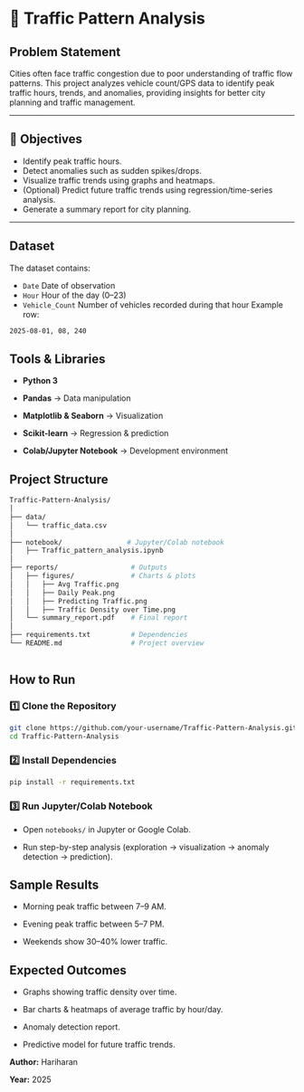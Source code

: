 # 🚦 Traffic Pattern Analysis

##  Problem Statement

Cities often face traffic congestion due to poor understanding of traffic flow patterns. This project analyzes vehicle count/GPS data to identify peak traffic hours, trends, and anomalies, providing insights for better city planning and traffic management.

---

## 🎯 Objectives

- Identify peak traffic hours.  
- Detect anomalies such as sudden spikes/drops. 
- Visualize traffic trends using graphs and heatmaps.
- (Optional) Predict future traffic trends using regression/time-series analysis.  
- Generate a summary report for city planning.

---

##  Dataset

The dataset contains:

- `Date` Date of observation
- `Hour` Hour of the day (0–23) 
- `Vehicle_Count` Number of vehicles recorded during that hour
Example row:
```bash
2025-08-01, 08, 240
```

 
## Tools & Libraries

- **Python 3**

- **Pandas** → Data manipulation

- **Matplotlib & Seaborn** → Visualization

- **Scikit-learn** → Regression & prediction

- **Colab/Jupyter Notebook** → Development environment

## Project Structure

```bash
Traffic-Pattern-Analysis/
│
├── data/                    
│   └── traffic_data.csv
│
├── notebook/                # Jupyter/Colab notebook
│   ├── Traffic_pattern_analysis.ipynb
│
├── reports/                  # Outputs
│   ├── figures/              # Charts & plots
│   │   ├── Avg Traffic.png    
│   │   ├── Daily Peak.png   
│   │   ├── Predicting Traffic.png    
│   │   ├── Traffic Density over Time.png           
│   └── summary_report.pdf    # Final report
│
├── requirements.txt          # Dependencies
└── README.md                 # Project overview
           
```
## How to Run

### 1️⃣ Clone the Repository
```bash
git clone https://github.com/your-username/Traffic-Pattern-Analysis.git
cd Traffic-Pattern-Analysis

```
### 2️⃣ Install Dependencies
```bash
pip install -r requirements.txt
```

### 3️⃣ Run Jupyter/Colab Notebook
- Open `notebooks/` in Jupyter or Google Colab.

- Run step-by-step analysis (exploration → visualization → anomaly detection → prediction).

## Sample Results
- Morning peak traffic between 7–9 AM.

- Evening peak traffic between 5–7 PM.

- Weekends show 30–40% lower traffic.



## Expected Outcomes
- Graphs showing traffic density over time.

- Bar charts & heatmaps of average traffic by hour/day.

- Anomaly detection report.

- Predictive model for future traffic trends.


**Author:** Hariharan

**Year:** 2025
